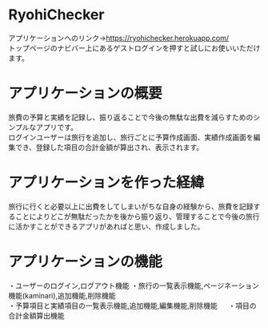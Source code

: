 # RyohiChecker
アプリケーションへのリンク→https://ryohichecker.herokuapp.com/  
トップページのナビバー上にあるゲストログインを押すと試しにお使いいただけます。  
# アプリケーションの概要　　
旅費の予算と実績を記録し、振り返ることで今後の無駄な出費を減らすためのシンプルなアプリです。  
ログインユーザーは旅行を追加し、旅行ごとに予算作成画面、実績作成画面を編集でき、登録した項目の合計金額が算出され、表示されます。  
# アプリケーションを作った経緯  
旅行に行くと必要以上に出費をしてしまいがちな自身の経験から、旅費を記録することによりどこが無駄だったかを後から振り返り、管理することで今後の旅行に活かすことができるアプリがあればと思い、作成しました。
# アプリケーションの機能  
・ユーザーのログイン,ログアウト機能
・旅行の一覧表示機能,ページネーション機能(kaminari),追加機能,削除機能  
・予算項目と実績項目の一覧表示機能,追加機能,編集機能,削除機能  　
・項目の合計金額算出機能

